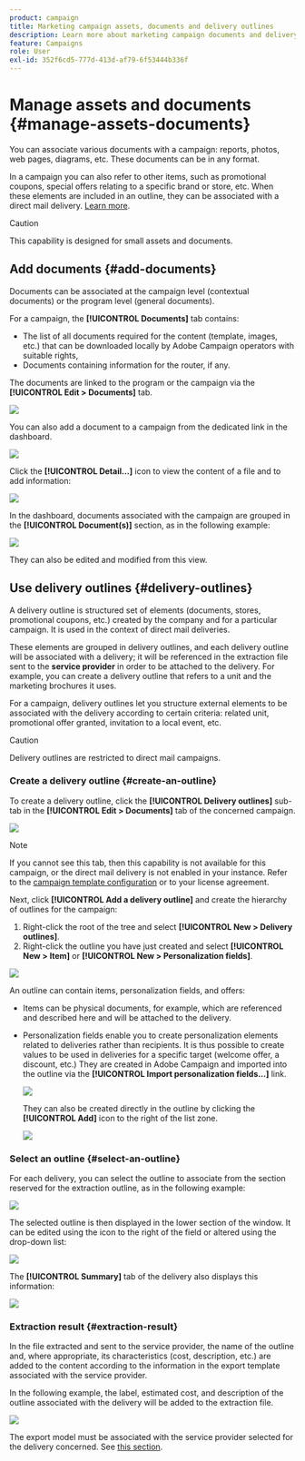 ```yaml
---
product: campaign
title: Marketing campaign assets, documents and delivery outlines
description: Learn more about marketing campaign documents and delivery outlines
feature: Campaigns
role: User
exl-id: 352f6cd5-777d-413d-af79-6f53444b336f
---
```

# Manage assets and documents {#manage-assets-documents}

You can associate various documents with a campaign: reports, photos, web pages, diagrams, etc. These documents can be in any format.

In a campaign you can also refer to other items, such as promotional coupons, special offers relating to a specific brand or store, etc. When these elements are included in an outline, they can be associated with a direct mail delivery. [Learn more](#associating-and-structuring-resources-linked-via-a-delivery-outline).


>[!CAUTION]
>
>This capability is designed for small assets and documents. 

<!--
>[!NOTE]
>
>If you are using Campaign Marketing Resource Management module, you can also manage a library of marketing resources that are available for several users for collaborative work. [Learn more](../../mrm/using/managing-marketing-resources.md).
-->

## Add documents {#add-documents}

Documents can be associated at the campaign level (contextual documents) or the program level (general documents).

For a campaign, the **[!UICONTROL Documents]** tab contains:

* The list of all documents required for the content (template, images, etc.) that can be downloaded locally by Adobe Campaign operators with suitable rights,
* Documents containing information for the router, if any.

The documents are linked to the program or the campaign via the **[!UICONTROL Edit > Documents]** tab. 

![](assets/op_add_document.png)

You can also add a document to a campaign from the dedicated link in the dashboard.

![](assets/add_a_document_in_op.png)

Click the **[!UICONTROL Detail...]** icon to view the content of a file and to add information:

![](assets/add_document_details.png)

In the dashboard, documents associated with the campaign are grouped in the **[!UICONTROL Document(s)]** section, as in the following example:

![](assets/edit_documents.png)

They can also be edited and modified from this view.

## Use delivery outlines {#delivery-outlines}

A delivery outline is structured set of elements (documents, stores, promotional coupons, etc.) created by the company and for a particular campaign. It is used in the context of direct mail deliveries.

These elements are grouped in delivery outlines, and each delivery outline will be associated with a delivery; it will be referenced in the extraction file sent to the **service provider** in order to be attached to the delivery. For example, you can create a delivery outline that refers to a unit and the marketing brochures it uses.

For a campaign, delivery outlines let you structure external elements to be associated with the delivery according to certain criteria: related unit, promotional offer granted, invitation to a local event, etc.

>[!CAUTION]
>
>Delivery outlines are restricted to direct mail campaigns.

### Create a delivery outline {#create-an-outline}

To create a delivery outline, click the **[!UICONTROL Delivery outlines]** sub-tab in the **[!UICONTROL Edit > Documents]** tab of the concerned campaign.

![](assets/add-a-delivery-outline.png)


>[!NOTE]
>
>If you cannot see this tab, then this capability is not available for this campaign, or the direct mail delivery is not enabled in your instance. Refer to the [campaign template configuration](marketing-campaign-templates.md#campaign-templates) or to your license agreement.

Next, click **[!UICONTROL Add a delivery outline]** and create the hierarchy of outlines for the campaign:

1. Right-click the root of the tree and select **[!UICONTROL New > Delivery outlines]**.
1. Right-click the outline you have just created and select **[!UICONTROL New > Item]** or **[!UICONTROL New > Personalization fields]**.

![](assets/del-outline-add-new-item.png)

An outline can contain items, personalization fields, and offers:

* Items can be physical documents, for example, which are referenced and described here and will be attached to the delivery. 
* Personalization fields enable you to create personalization elements related to deliveries rather than recipients. It is thus possible to create values to be used in deliveries for a specific target (welcome offer, a discount, etc.) They are created in Adobe Campaign and imported into the outline via the **[!UICONTROL Import personalization fields...]** link. 

  ![](assets/del-outline-perso-field.png)

  They can also be created directly in the outline by clicking the **[!UICONTROL Add]** icon to the right of the list zone.

  ![](assets/add-del-outline-button.png)


### Select an outline {#select-an-outline}

For each delivery, you can select the outline to associate from the section reserved for the extraction outline, as in the following example:

![](assets/select-delivery-outline.png)

The selected outline is then displayed in the lower section of the window. It can be edited using the icon to the right of the field or altered using the drop-down list:

![](assets/delivery-outline-selected.png)

The **[!UICONTROL Summary]** tab of the delivery also displays this information:

![](assets/delivery-outline-in-dashboard.png)

### Extraction result {#extraction-result}

In the file extracted and sent to the service provider, the name of the outline and, where appropriate, its characteristics (cost, description, etc.) are added to the content according to the information in the export template associated with the service provider.

In the following example, the label, estimated cost, and description of the outline associated with the delivery will be added to the extraction file. 

![](assets/campaign-export-template.png)

The export model must be associated with the service provider selected for the delivery concerned. See [this  section](providers--stocks-and-budgets.md#creating-service-providers-and-their-cost-structures).
